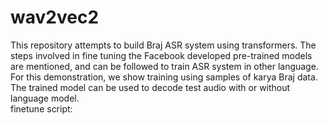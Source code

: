 # wav2vec2
This repository attempts to build Braj ASR system using transformers. The steps involved in fine tuning the Facebook developed pre-trained models are mentioned, and can be followed to train ASR system in other language. For this demonstration, we show training using samples of karya Braj data. The trained model can be used to decode test audio with or without language model.                 
finetune script: 

